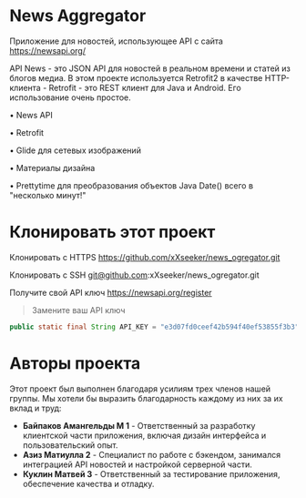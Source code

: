 # News Aggregator
Приложение для новостей, использующее API с сайта https://newsapi.org/

API News - это JSON API для новостей в реальном времени и статей из блогов медиа.
В этом проекте используется Retrofit2 в качестве HTTP-клиента -
Retrofit - это REST клиент для Java и Android. Его использование очень простое.

• News API

• Retrofit

• Glide для сетевых изображений

• Материалы дизайна

• Prettytime для преобразования объектов Java Date() всего в "несколько минут!"


# Клонировать этот проект

Клонировать с HTTPS
https://github.com/xXseeker/news_ogregator.git

Клонировать с SSH
git@github.com:xXseeker/news_ogregator.git

Получите свой API ключ
https://newsapi.org/register

>Замените ваш API ключ
```java
public static final String API_KEY = "e3d07fd0ceef42b594f40ef53855f3b3";
```



# Авторы проекта

Этот проект был выполнен благодаря усилиям трех членов нашей группы. Мы хотели бы выразить благодарность каждому из них за их вклад и труд:


- **Байпаков Амангельды М 1** - Ответственный за разработку клиентской части приложения, включая дизайн интерфейса и пользовательский опыт.
- **Азиз Матиулла 2** - Специалист по работе с бэкендом, занимался интеграцией API новостей и настройкой серверной части.
- **Куклин Матвей 3** - Ответственный за тестирование приложения, обеспечение качества и отладку.


